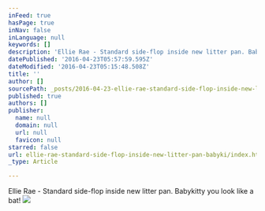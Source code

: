 ```yaml
---
inFeed: true
hasPage: true
inNav: false
inLanguage: null
keywords: []
description: 'Ellie Rae - Standard side-flop inside new litter pan. Babykitty you look like a bat!'
datePublished: '2016-04-23T05:57:59.595Z'
dateModified: '2016-04-23T05:15:48.508Z'
title: ''
author: []
sourcePath: _posts/2016-04-23-ellie-rae-standard-side-flop-inside-new-litter-pan-babyki.md
published: true
authors: []
publisher:
  name: null
  domain: null
  url: null
  favicon: null
starred: false
url: ellie-rae-standard-side-flop-inside-new-litter-pan-babyki/index.html
_type: Article

---
```

Ellie Rae - Standard side-flop inside new litter pan. Babykitty you look like a bat!
![](https://the-grid-user-content.s3-us-west-2.amazonaws.com/974ac396-dd91-43f2-b104-7960941b163c.jpg)
